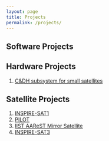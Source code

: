 ```yaml
---
layout: page
title: Projects
permalink: /projects/
---
```


## Software Projects


## Hardware Projects

1. <a href="{{ site.baseurl }}/projects/project_cdh/">C&DH subsystem for small satellites</a>

## Satellite Projects

1. <a href="{{ site.baseurl }}/projects/inspiresat1/">INSPIRE-SAT1</a>
2. <a href="{{ site.baseurl }}/projects/pilot/">PILOT</a>
3. <a href="{{ site.baseurl }}/projects/iistaarest/">IIST AAReST Mirror Satellite</a>
4. <a href="{{ site.baseurl }}/projects/inspiresat3/">INSPIRE-SAT3</a>




